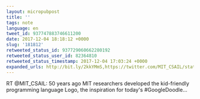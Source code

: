 ```yaml
---
layout: micropubpost
title: ''
tags: note
language: en
tweet_id: 937747883746611200
date: 2017-12-04 18:18:12 +0000
slug: '181812'
retweeted_status_id: 937729060662280192
retweeted_status_user_id: 82364810
retweeted_status_timestamp: 2017-12-04 17:03:24 +0000
expanded_urls: http://bit.ly/2kkYMmS,https://twitter.com/MIT_CSAIL/status/937729060662280192/photo/1
---
```

RT @MIT_CSAIL: 50 years ago MIT researchers developed the kid-friendly programming language Logo, the inspiration for today's #GoogleDoodle…

